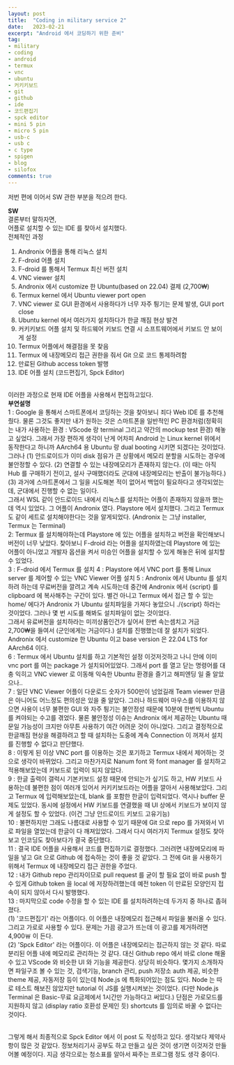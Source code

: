 ```yaml
---
layout: post
title:  "Coding in military service 2"
date:   2023-02-21
excerpt: "Android 에서 코딩하기 위한 준비"
tag:
- military
- coding
- android
- termux
- vnc
- ubuntu
- 커키키보드
- git
- github
- ide
- 코드편집기
- spck editor
- mini 5 pin
- micro 5 pin
- usb-c
- usb c
- c type
- spigen
- blog
- silofox
comments: true
---
```


저번 편에 이어서 SW 관한 부분을 적으려 한다.<br>

<b>SW</b>
<br>
결론부터 말하자면,<br>
어플로 설치할 수 있는 IDE 를 찾아서 설치했다.<br>
전체적인 과정<br>
1. Andronix 어플을 통해 리눅스 설치
2. F-droid 어플 설치
3. F-droid 를 통해서 Termux 최신 버전 설치
4. VNC viewer 설치
5. Andronix 에서 customize 한 Ubuntu(based on 22.04) 결제 (2,700₩)
6. Termux kernel 에서 Ubuntu viewer port open
7. VNC viewer 로 GUI 환경에서 사용하다가 너무 자주 틩기는 문제 발생, GUI port close
8. Ubuntu kernel 에서 여러가지 설치하다가 한글 깨짐 현상 발견
9. 커키키보드 어플 설치 및 하드웨어 키보드 연결 시 소프트웨어에서 키보드 안 보이게 설정
10. Termux 어플에서 해결점을 못 찾음
11. Termux 에 내장메모리 접근 권한을 줘서 Git 으로 코드 통제하려함
12. 만료된 Github access token 발행
13. IDE 어플 설치 (코드편집기, Spck Editor)

<br>
이러한 과정으로 현재 IDE 어플을 사용해서 편집하고있다.
<br>
<b>부연설명</b>
<br>
1 : Google 을 통해서 스마트폰에서 코딩하는 것을 찾아보니 죄다 Web IDE 를 추천해줬다. 물론 그것도 좋지만 내가 원하는 것은 스마트폰을 일반적인 PC 환경처럼(정확히는 내가 사용하는 환경 : VScode 랑 terminal 그리고 약간의 mockup test 환경) 해놓고 싶었다. 그래서 가장 편하게 생각이 난게 어차피 Android 는 Linux kernel 위에서 동작한다고 하니까 AArch64 용 Ubuntu 랑 dual booting 시키면 되겠다는 것이었다. <br>
그러나 (1) 안드로이드가 이미 disk 점유가 큰 상황에서 메모리 분할을 시도하는 경우에 불안정할 수 있다. (2) 연결할 수 있는 내장메모리가 존재하지 않는다. (이 때는 아직 Hub 를 구매하기 전이고, 설사 구매했더라도 군대에 내장메모리는 반출이 불가능하다.) (3) 과거에 스마트폰에서 그 일을 시도해본 적이 없어서 백업이 필요하다고 생각되었는데, 군대에서 진행할 수 없는 일이다. <br>
그래서 WSL 같이 안드로이드 내에서 리눅스를 설치하는 어플이 존재하지 않을까 했는데 역시 있었다. 그 어플이 Andronix 였다. Playstore 에서 설치했다. 그리고 Termux 도 같이 세트로 설치해야한다는 것을 알게되었다.
(Andronix 는 그냥 installer, Termux 는 Terminal) <br>
2: Termux 를 설치해야하는데 Playstore 에 있는 어플을 설치하고 버전을 확인해보니 버전이 너무 낮았다. 찾아보니 F-droid 라는 어플을 설치하였는데 Playstore 에 있는 어플이 아니었고 개발자 옵션을 켜서 미승인 어플을 설치할 수 있게 해놓은 뒤에 설치할 수 있었다. <br>
3 : F-droid 에서 Termux 를 설치
4 : Playstore 에서 VNC port 를 통해 Linux server 를 제어할 수 있는 VNC Viewer 어플 설치
5 : Andronix 에서 Ubuntu 를 설치하려 하는데 무료버전을 깔려고 계속 시도하는데 중간에 Andronix 에서 {script} 를 clipboard 에 복사해주는 구간이 있다. 별건 아니고 Termux 에서 접근 할 수 있는 home/ 에다가 Andronix 가 Ubuntu 설치파일을 가져다 놓았으니 ./{script} 하라는 것이었다. 그러나 몇 번 시도를 해봐도 설치파일이 없는 것이었다. <br>
그래서 유료버전을 설치하라는 미끼상품인건가 싶어서 한번 속는셈치고 거금 2,700₩을 들여서 (군인에게는 거금이다.) 설치를 진행했는데 잘 설치가 되었다. Andronix 에서 customize 한 Ubuntu 이고 base version 은 22.04 LTS for AArch64 이다.<br>
6 : Termux 에서 Ubuntu 설치를 하고 기본적인 설정 이것저것하고 나니 안에 이미 vnc port 를 여는 package 가 설치되어있었다. 그래서 port 를 열고 닫는 명령어를 대충 익히고 VNC viewer 로 이동해 익숙한 Ubuntu 환경을 즐기고 해피엔딩 일 줄 알았으나.. <br>
7 : 일단 VNC Viewer 어플이 다운로드 숫자가 500만이 넘었길래 Team viewer 만큼은 아니어도 어느정도 편의성은 있을 줄 알았다. 그러나 하드웨어 마우스를 이용하지 않으면 사용이 너무 불편한 GUI 와 자주 틩기는 불안정성 때문에 10분에 한번씩 Ubuntu 를 켜야되는 수고를 겪었다. 물론 불안정성 이슈는 Andronix 에서 제공하는 Ubuntu 때문일 가능성이 크지만 아무튼 사용하기 여간 어려운 것이 아니었다. 그리고 결정적으로 한글깨짐 현상을 해결하려고 할 때 설치하는 도중에 계속 Connection 이 꺼져서 설치를 진행할 수 없다고 판단했다. <br>
8 : 이렇게 된 이상 VNC port 를 이용하는 것은 포기하고 Termux 내에서 제어하는 것으로 생각이 바뀌었다. 그리고 마찬가지로 Nanum font 와 font manager 를 설치하고 적용해보았는데 키보드로 입력이 되지 않았다. <br>
9 : 한글 출력이 갤럭시 기본키보드 설정 때문에 안되는가 싶기도 하고, HW 키보드 사용하는데 불편한 점이 여러개 있어서 커키키보드라는 어플을 깔아서 사용해보았다. 그리고 Termux 에 입력해보았는데, blank 를 포함한 한글이 입력되었다. 역시나 buffer 문제도 있었다. 동시에 설정에서 HW 키보드를 연결했을 때 UI 상에서 키보드가 보이지 않게 설정도 할 수 있었다. (이건 그냥 안드로이드 키보드 고유기능) <br>
10 : 불편하지만 그래도 나름대로 사용할 수 있기 때문에 Git 으로 repo 를 가져와서 VI 로 파일을 열었는데 한글이 다 깨져있었다. 그래서 다시 여러가지 Termux 설정도 찾아보고 인코딩도 찾아보다가 결국 중단했다. <br>
11 : 결국 IDE 어플을 사용해서 코드를 편집하기로 결정했다. 그러려면 내장메모리에 파일을 넣고 Git 으로 Github 에 접속하는 것이 좋을 것 같았다. 그 전에 Git 을 사용하기 위해서 Termux 에 내장메모리 접근 권한을 주었다. <br>
12 : 내가 Github repo 관리자이므로 pull request 를 굳이 할 필요 없이 바로 push 할 수 있게 Github token 을 local 에 저장하려했는데 예전 token 이 만료된 모양인지 접속이 되지 않아서 다시 발행했다. <br>
13 : 마지막으로 code 수정을 할 수 있는 IDE 를 설치하려하는데 두가지 중 하나로 좁혀졌다. <br> (1) '코드편집기' 라는 어플이다. 이 어플은 내장메모리 접근해서 파일을 불러올 수 있다. 그리고 가로로 사용할 수 있다. 문제는 가끔 광고가 뜨는데 이 광고를 제거하려면 4,900￦ 이 든다. <br> (2) 'Spck Editor' 라는 어플이다. 이 어플은 내장메모리는 접근하지 않는 것 같다. 따로 분리된 어플 내에 메모리로 관리하는 것 같다. 대신 Github repo 에서 바로 clone 해올 수 있고 VScode 와 비슷한 UI 와 기능을 제공한다. 상당히 비슷하다. 몇가지 소개하자면 파일구조 볼 수 있는 것, 검색기능, branch 관리, push 저장소 auth 제공, 비슷한 theme 제공, 자동저장 등이 있는데 Node.js 에 특화되어있는 점도 있다. Node 는 따로 테스트 해보진 않았지만 tutorial 이 JS를 실행시켜보는 것이었다. (다만 Node.js Terminal 은 Basic-무료 요금제에서 1시간만 가능하다고 써있다.) 단점은 가로모드를 지원하지 않고 (display ratio 호환성 문제인 듯) shortcuts 를 임의로 바꿀 수 없다는 것이다. <br><br>

그렇게 해서 최종적으로 Spck Editor 에서 이 post 도 작성하고 있다. 생각보다 제약사항이 많은 것 같았다. 정보처리기사 공부도 하고 만들고 싶은 것이 생기면 이것저것 만들어볼 예정이다. 지금 생각으로는 청소표를 알아서 짜주는 프로그램 정도 생각 중이다.